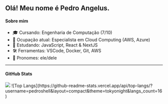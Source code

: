 ## Olá! Meu nome é Pedro Angelus.
<h4>Sobre mim</h4>

- 🎓 Cursando: Engenharia de Computação (7/10)
- 💼 Ocupação atual: Especialista em Cloud Computing (AWS, Azure)
- 🌱 Estudando: JavaScript, React & NextJS
- 🛠️ Ferramentas: VSCode, Docker, Git, AWS
- 👤 Pronomes: ele/dele

<hr>

<h4>GitHub Stats</h4>
<img weight="180em" src="
  (https://github-readme-stats.vercel.app/api?username=pedroshell&show_icons=true&theme=tokyonight)(https://github.com/anuraghazra/github-readme-stats)
  ">
![Top Langs](https://github-readme-stats.vercel.app/api/top-langs/?username=pedroshell&layout=compact&theme=tokyonight&langs_count=16)



